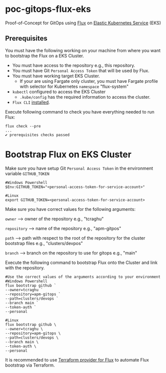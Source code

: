 # poc-gitops-flux-eks

Proof-of-Concept for GitOps using [Flux](https://fluxcd.io/) on [Elastic Kubernetes Service](https://aws.amazon.com/eks/) (EKS)

## Prerequisites

You must have the following working on your machine from where you want to bootstrap the Flux on a EKS Cluster.

* You must have access to the repository e.g., this repository.
* You must have Git `Personal Access Token` that will be used by Flux.
* You must have working target EKS Cluster.
    * If your are using Fargate only cluster, you must have Fargate profile with selector for Kubernetes `namespace` "flux-system"
* `kubectl` configured to access the EKS Cluster
    * `.kube/config` has the required information to access the cluster.
* `Flux CLI` [installed](https://fluxcd.io/docs/installation/#install-the-flux-cli).

Execute following command to check you have everything needed to run Flux:

    flux check --pre
    ...
    ✔ prerequisites checks passed

# Bootstrap Flux on EKS Cluster

Make sure you have setup Git `Personal Access Token` in the environment variable `GITHUB_TOKEN`

    #Windows Powershell
    $Env:GITHUB_TOKEN="<personal-access-token-for-service-account>"

    #Linux
    export GITHUB_TOKEN=<personal-access-token-for-service-account>

Make sure you have correct values for the following arguments:

`owner` --> owner of the repository e.g., "tcraghu"

`repository` --> name of the repository e.g., "apm-gitpos"

`path` --> path with respect to the root of the repository for the cluster bootstrap files e.g., "clusters/devpos"

`branch` --> branch on the repository to use for gitops e.g., "main"

Execute the following command to bootstrap Flux onto the Cluster and link with the repository.

    #Use the correct values of the arguments according to your environment
    #Windows Powershell
    flux bootstrap github `
    --owner=tcraghu `
    --repository=apm-gitops `
    --path=clusters/devops `
    --branch main `
    --token-auth `
    --personal

    #Linux
    flux bootstrap github \
    --owner=tcraghu \
    --repository=apm-gitops \
    --path=clusters/devops \
    --branch main \
    --token-auth \
    --personal

It is recommended to use [Terraform provider for Flux](https://github.com/fluxcd/terraform-provider-flux) to automate Flux bootstrap via Terraform.
